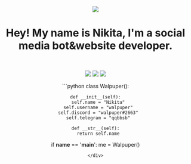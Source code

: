 <div align="center">
  <img src="https://www.gifcen.com/wp-content/uploads/2022/07/discord-banner-gif.gif">
  
</div>
<h1 align="center">
  <b>Hey! My name is Nikita, I'm a social media bot&website developer.</b>
</h1>

<br>

<p>
<div align="center">
  <img src="https://img.shields.io/badge/-HTML-c58545?style=for-the-badge&logo=html5&logoColor=c58545&labelColor=282828">
  <img src="https://img.shields.io/badge/-CSS-d1a01f?style=for-the-badge&logo=css3&logoColor=d1a01f&labelColor=282828">
  <img src="https://img.shields.io/badge/-Python-98b982?style=for-the-badge&logo=python&logoColor=98b982&labelColor=282828">
</div>
</p>

<div align="center">
  ```python
  class Walpuper():

    def __init__(self):
      self.name = "Nikita"
      self.username = "walpuper"
      self.discord = "walpuper#2663"
      self.telegram = "qqbbsb"

    def __str__(self):
      return self.name

  if __name__ == '__main__':
      me = Walpuper()
  ```
</div>


